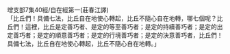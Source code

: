 增支部7集40經/自在經第一(莊春江譯)  
「比丘們！具備七法，比丘自在地使心轉起，比丘不隨心自在地轉，哪七個呢？比丘們！這裡，比丘是定善巧者、是定的等至善巧者；是定的持續善巧者；是定的出定善巧者；是定的順意善巧者；是定的行境善巧者；是定的決意善巧者，比丘們！具備七法，比丘自在地使心轉起，比丘不隨心自在地轉。」  
  
  

